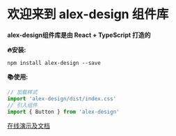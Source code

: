 # 欢迎来到 alex-design 组件库

**alex-design组件库是由 React + TypeScript 打造的**



**🔥安装:**

`npm install alex-design --save`

**📚使用:**

```js
// 加载样式
import 'alex-design/dist/index.css'
// 引入组件
import { Button } from 'alex-design'
```



[在线演示及文档](https://baiyanalwaysonline.github.io/alex-design)

